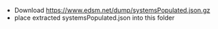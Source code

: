 - Download https://www.edsm.net/dump/systemsPopulated.json.gz
- place extracted systemsPopulated.json into this folder
